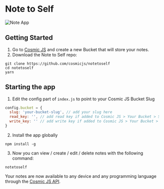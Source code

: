 # Note to Self
![Note App](https://cosmicjs.com/uploads/58fb06b0-2dbb-11e7-826f-f34de0199ac5-note-to-self.png)
## Getting Started
1. Go to [Cosmic JS](https://cosmicjs.com) and create a new Bucket that will store your notes.
2. Download the Note to Self repo:
```
git clone https://github.com/cosmicjs/notetoself
cd notetoself
yarn
```

## Starting the app
1. Edit the config part of `index.js` to point to your Cosmic JS Bucket Slug
```javascript
config.bucket = {
  slug: 'your-bucket-slug', // add your slug here
  read_key: '', // add read key if added to Cosmic JS > Your Bucket > Settings
  write_key: '' // add write key if added to Cosmic JS > Your Bucket > Settings
}
```
2. Install the app globally
```
npm install -g
```
3. Now you can view / create / edit / delete notes with the following command:
```
notetoself
```
Your notes are now available to any device and any programming language through the [Cosmic JS API](https://cosmicjs.com).
